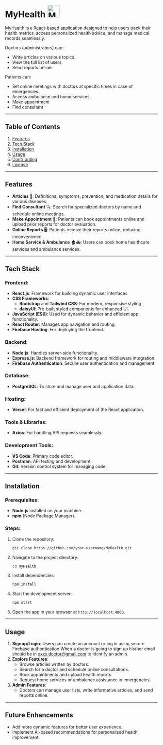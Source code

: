 
# **MyHealth** <img src="https://github.com/user-attachments/assets/a4cd779c-48b7-4255-bc45-131e3928ec75" alt="MyHealth Icon" width="40" height="40">

MyHealth is a React-based application designed to help users track their health metrics, access personalized health advice, and manage medical records seamlessly. 

Doctors (administrators) can:
- Write articles on various topics.
- View the full list of users.
- Send reports online.
  
Patients can:
- Set online meetings with doctors at specific times in case of emergencies.
- Access ambulance and home services.
- Make appointment
- Find consultant
---

## **Table of Contents**
1. [Features](#features)
2. [Tech Stack](#tech-stack)
3. [Installation](#installation)
4. [Usage](#usage)
5. [Contributing](#contributing)
6. [License](#license)

---
## **Features**
- **Articles** 📖: Definitions, symptoms, prevention, and medication details for various diseases.
- **Find Consultant** 🔍: Search for specialized doctors by name and schedule online meetings.
- **Make Appointment** 📅: Patients can book appointments online and upload prior reports for doctor evaluation.
- **Online Reports** 🖥️: Patients receive their reports online, reducing inconvenience.
- **Home Service & Ambulance** 🏠🚑: Users can book home healthcare services and ambulance services.
---

## **Tech Stack**

### **Frontend:**
- **React.js**: Framework for building dynamic user interfaces.
- **CSS Frameworks**:
  - **Bootstrap** and **Tailwind CSS**: For modern, responsive styling.
  - **daisyUI**: Pre-built styled components for enhanced UI.
- **JavaScript (ES6)**: Used for dynamic behavior and efficient app functionality.
- **React Router**: Manages app navigation and routing.
- **Firebase Hosting**: For deploying the frontend.

### **Backend:**
- **Node.js**: Handles server-side functionality.
- **Express.js**: Backend framework for routing and middleware integration.
- **Firebase Authentication**: Secure user authentication and management.

### **Database:**
- **PostgreSQL**: To store and manage user and application data.

### **Hosting:**
- **Vercel**: For fast and efficient deployment of the React application.

### **Tools & Libraries:**
- **Axios**: For handling API requests seamlessly.

### **Development Tools:**
- **VS Code**: Primary code editor.
- **Postman**: API testing and development.
- **Git**: Version control system for managing code.

---

## **Installation**

### **Prerequisites:**
- **Node.js** installed on your machine.
- **npm** (Node Package Manager).

### **Steps:**
1. Clone the repository:
   ```bash
   git clone https://github.com/your-username/MyHealth.git
   ```
2. Navigate to the project directory:
   ```bash
   cd MyHealth
   ```
3. Install dependencies:
   ```bash
   npm install
   ```
4. Start the development server:
   ```bash
   npm start
   ```
5. Open the app in your browser at `http://localhost:4000`.

---
## **Usage**
1. **Signup/Login**: Users can create an account or log in using secure Firebase authentication.When a doctor is going to sign up his/her email should be in xxxx.doctor@gmail.com to identify an admin.
2. **Explore Features**:
   - Browse articles written by doctors.
   - Search for a doctor and schedule online consultations.
   - Book appointments and upload health reports.
   - Request home services or ambulance assistance in emergencies.
3. **Admin Features**:
   - Doctors can manage user lists, write informative articles, and send reports online.

---
## **Future Enhancements**
- Add more dynamic features for better user experience.
- Implement AI-based recommendations for personalized health improvement.

